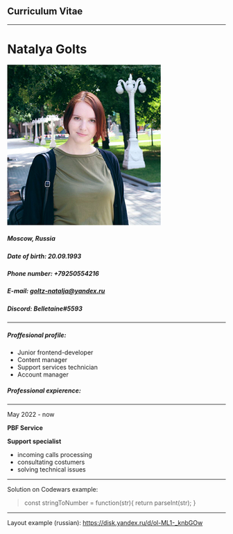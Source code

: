 ## Curriculum Vitae
---------
# Natalya Golts
![my pic](https://github.com/NataljaGoltz/rsschool-cv/blob/gh-pages/myphoto.jpg)
##### Moscow, Russia
##### Date of birth: 20.09.1993
##### Phone number: +79250554216
##### E-mail: goltz-natalja@yandex.ru
##### Discord: Belletaine#5593
---------

##### Proffesional profile:
- Junior frontend-developer
- Content manager
- Support services technician
- Account manager

##### Professional expierence:
---------
May 2022 - now

__PBF Service__

__Support specialist__
* incoming calls processing
* consultating costumers
* solving technical issues 
---------

Solution on Codewars example:
>const stringToNumber = function(str){
  return parseInt(str);
}
---------
Layout example (russian):
https://disk.yandex.ru/d/ol-ML1-_knbGOw
